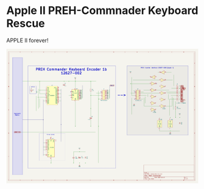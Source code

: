 # Apple II PREH-Commnader Keyboard Rescue

APPLE II forever! 


![PREH-Commnader](https://github.com/joergschne/preh_commander/blob/main/Pic/Schematic.png?raw=true)
